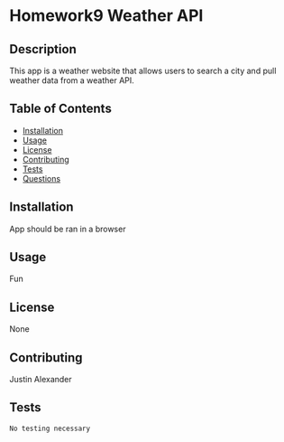 # Homework9 Weather API



## Description
This app is a weather website that allows users to search a city and pull weather data from a weather API.

## Table of Contents
- [Installation](#installation)
- [Usage](#usage)
- [License](#license)
- [Contributing](#contribution)
- [Tests](#testing)
- [Questions](#questions)

## Installation
App should be ran in a browser

## Usage
Fun

## License
None

## Contributing
Justin Alexander

## Tests
```
No testing necessary
```
